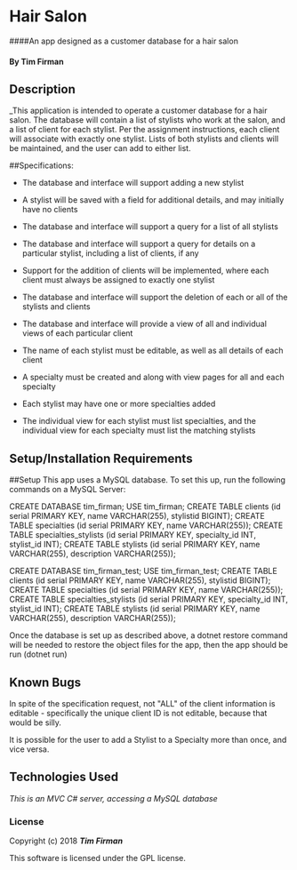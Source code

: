 # Hair Salon

####An app designed as a customer database for a hair salon

#### By Tim Firman

## Description

_This application is intended to operate a customer database for a hair salon.  The database will contain a list of stylists who work at the salon, and a list of client for each stylist.  Per the assignment instructions, each client will associate with exactly one stylist.  Lists of both stylists and clients will be maintained, and the user can add to either list.

##Specifications:

* The database and interface will support adding a new stylist

* A stylist will be saved with a field for additional details, and may initially have no clients

* The database and interface will support a query for a list of all stylists

* The database and interface will support a query for details on a particular stylist, including a list of clients, if any

* Support for the addition of clients will be implemented, where each client must always be assigned to exactly one stylist

* The database and interface will support the deletion of each or all of the stylists and clients

* The database and interface will provide a view of all and individual views of each particular client

* The name of each stylist must be editable, as well as all details of each client

* A specialty must be created and along with view pages for all and each specialty

* Each stylist may have one or more specialties added

* The individual view for each stylist must list specialties, and the individual view for each specialty must list the matching stylists

## Setup/Installation Requirements

##Setup
This app uses a MySQL database.  To set this up, run the following commands on a MySQL Server:

CREATE DATABASE tim_firman;
USE tim_firman;
CREATE TABLE clients (id serial PRIMARY KEY, name VARCHAR(255), stylistid BIGINT);
CREATE TABLE specialties (id serial PRIMARY KEY, name VARCHAR(255));
CREATE TABLE specialties_stylists (id serial PRIMARY KEY, specialty_id INT, stylist_id INT);
CREATE TABLE stylists (id serial PRIMARY KEY, name VARCHAR(255), description VARCHAR(255));

CREATE DATABASE tim_firman_test;
USE tim_firman_test;
CREATE TABLE clients (id serial PRIMARY KEY, name VARCHAR(255), stylistid BIGINT);
CREATE TABLE specialties (id serial PRIMARY KEY, name VARCHAR(255));
CREATE TABLE specialties_stylists (id serial PRIMARY KEY, specialty_id INT, stylist_id INT);
CREATE TABLE stylists (id serial PRIMARY KEY, name VARCHAR(255), description VARCHAR(255));

Once the database is set up as described above, a dotnet restore command will be needed to restore the object files for the app, then the app should be run (dotnet run)

## Known Bugs

In spite of the specification request, not "ALL" of the client information is editable - specifically the unique client ID is not editable, because that would be silly.

It is possible for the user to add a Stylist to a Specialty more than once, and vice versa.

## Technologies Used

_This is an MVC C# server, accessing a MySQL database_

### License

Copyright (c) 2018 **_Tim Firman_**

This software is licensed under the GPL license.
